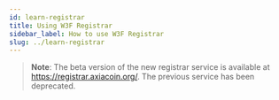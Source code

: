 ```yaml
---
id: learn-registrar
title: Using W3F Registrar
sidebar_label: How to use W3F Registrar
slug: ../learn-registrar
---
```


> **Note**: The beta version of the new registrar service is available at
> https://registrar.axiacoin.org/. The previous service has been deprecated.
